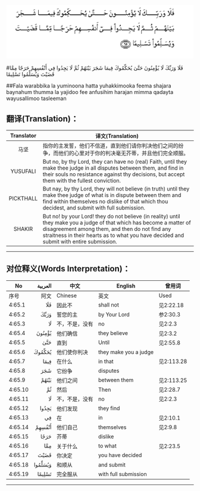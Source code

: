 ![004:065](images/004_065.gif)

#فَلَا وَرَبِّكَ لَا يُؤْمِنُونَ حَتَّىٰ يُحَكِّمُوكَ فِيمَا شَجَرَ بَيْنَهُمْ ثُمَّ لَا يَجِدُوا فِي أَنْفُسِهِمْ حَرَجًا مِمَّا قَضَيْتَ وَيُسَلِّمُوا تَسْلِيمًا 

##Fala warabbika la yuminoona hatta yuhakkimooka feema shajara baynahum thumma la yajidoo fee anfusihim harajan mimma qadayta wayusallimoo tasleeman 

## 翻译(Translation)：

| Translator | 译文(Translation)                                            |
| :--------: | ------------------------------------------------------------ |
|    马坚    | 指你的主发誓，他们不信道，直到他们请你判决他们之间的纷争，而他们的心里对于你的判决毫无芥蒂，并且他们完全顺服。 |
|  YUSUFALI  | But no, by thy Lord, they can have no (real) Faith, until they make thee judge in all disputes between them, and find in their souls no resistance against thy decisions, but accept them with the fullest conviction. |
| PICKTHALL  | But nay, by thy Lord, they will not believe (in truth) until they make thee judge of what is in dispute between them and find within themselves no dislike of that which thou decidest, and submit with full submission. |
|   SHAKIR   | But no! by your Lord! they do not believe (in reality) until they make you a judge of that which has become a matter of disagreement among them, and then do not find any straitness in their hearts as to what you have decided and submit with entire submission. |

---

## 对位释义(Words Interpretation)：

| No   | العربية | 中文    | English | 曾用词 |
| ---- | ------: | ------- | ------- | ------ |
| 序号 |    阿文 | Chinese | 英文    | Used   |
| 4:65.1  | فَلَا     | 因此不         | shall not             | 见2:22.18  |
| 4:65.2  | وَرَبِّكَ    | 誓您的主       | by Your Lord          | 参2:30.3   |
| 4:65.3  | لَا      | 不，不是，没有 | no                    | 见2:2.3    |
| 4:65.4  | يُؤْمِنُونَ  | 他们确信       | they believe          | 见2:3.2    |
| 4:65.5  | حَتَّىٰ     | 直到           | Until                 | 见2:55.8   |
| 4:65.6  | يُحَكِّمُوكَ  | 他们使你判决   | they make you a judge |            |
| 4:65.7  | فِيمَا    | 在什么         | in that               | 见2:113.28 |
| 4:65.8  | شَجَرَ     | 它纷争         | disputes              |            |
| 4:65.9  | بَيْنَهُمْ   | 他们之间       | between them          | 见2:113.25 |
| 4:65.10 | ثُمَّ      | 然后           | Then                  | 见2:28.7   |
| 4:65.11 | لَا      | 不，不是，没有 | no                    | 见2:2.3    |
| 4:65.12 | يَجِدُوا   | 他们发现       | they find             |            |
| 4:65.13 | فِي      | 在             | in                    | 见2:10.1   |
| 4:65.14 | أَنْفُسِهِمْ  | 他们自己       | themselves            | 见2:9.8    |
| 4:65.15 | حَرَجًا    | 芥蒂           | dislike               |            |
| 4:65.16 | مِمَّا     | 关于什么       | to what               | 见2:23.5   |
| 4:65.17 | قَضَيْتَ    | 你决定         | you have decided      |            |
| 4:65.18 | وَيُسَلِّمُوا | 和顺从         | and submit            |            |
| 4:65.19 | تَسْلِيمًا  | 完全服从       | with full submission  |            |

---
